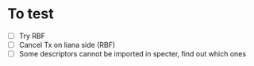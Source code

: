 # To test

- [ ] Try RBF
- [ ] Cancel Tx on liana side (RBF)
- [ ] Some descriptors cannot be imported in specter, find out which ones